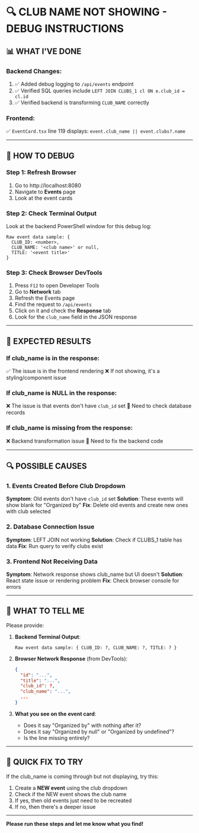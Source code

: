 # 🔍 CLUB NAME NOT SHOWING - DEBUG INSTRUCTIONS

## 📊 WHAT I'VE DONE

### Backend Changes:
1. ✅ Added debug logging to `/api/events` endpoint
2. ✅ Verified SQL queries include `LEFT JOIN CLUBS_1 cl ON e.club_id = cl.id`
3. ✅ Verified backend is transforming `CLUB_NAME` correctly

### Frontend:
✅ `EventCard.tsx` line 119 displays: `event.club_name || event.clubs?.name`

---

## 🧪 HOW TO DEBUG

### Step 1: Refresh Browser
1. Go to http://localhost:8080
2. Navigate to **Events** page
3. Look at the event cards

### Step 2: Check Terminal Output
Look at the backend PowerShell window for this debug log:
```
Raw event data sample: {
  CLUB_ID: <number>,
  CLUB_NAME: '<club name>' or null,
  TITLE: '<event title>'
}
```

### Step 3: Check Browser DevTools
1. Press `F12` to open Developer Tools
2. Go to **Network** tab
3. Refresh the Events page
4. Find the request to `/api/events`
5. Click on it and check the **Response** tab
6. Look for the `club_name` field in the JSON response

---

## 🎯 EXPECTED RESULTS

### If club_name is in the response:
✅ The issue is in the frontend rendering
❌ If not showing, it's a styling/component issue

### If club_name is NULL in the response:
❌ The issue is that events don't have `club_id` set
🔧 Need to check database records

### If club_name is missing from the response:
❌ Backend transformation issue
🔧 Need to fix the backend code

---

## 🔍 POSSIBLE CAUSES

### 1. Events Created Before Club Dropdown
**Symptom**: Old events don't have `club_id` set
**Solution**: These events will show blank for "Organized by"
**Fix**: Delete old events and create new ones with club selected

### 2. Database Connection Issue
**Symptom**: LEFT JOIN not working
**Solution**: Check if CLUBS_1 table has data
**Fix**: Run query to verify clubs exist

### 3. Frontend Not Receiving Data
**Symptom**: Network response shows club_name but UI doesn't
**Solution**: React state issue or rendering problem
**Fix**: Check browser console for errors

---

## 📝 WHAT TO TELL ME

Please provide:

1. **Backend Terminal Output**:
   ```
   Raw event data sample: { CLUB_ID: ?, CLUB_NAME: ?, TITLE: ? }
   ```

2. **Browser Network Response** (from DevTools):
   ```json
   {
     "id": "...",
     "title": "...",
     "club_id": ?,
     "club_name": "...",
     ...
   }
   ```

3. **What you see on the event card**:
   - Does it say "Organized by" with nothing after it?
   - Does it say "Organized by null" or "Organized by undefined"?
   - Is the line missing entirely?

---

## 🚀 QUICK FIX TO TRY

If the club_name is coming through but not displaying, try this:

1. Create a **NEW event** using the club dropdown
2. Check if the NEW event shows the club name
3. If yes, then old events just need to be recreated
4. If no, then there's a deeper issue

---

**Please run these steps and let me know what you find!**

